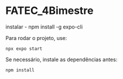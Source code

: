 # FATEC_4Bimestre


instalar - npm install -g expo-cli


Para rodar o projeto, use:

```
npx expo start
```

Se necessário, instale as dependências antes:

```
npm install
```